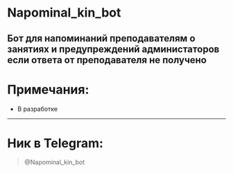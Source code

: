 # Napominal_kin_bot
Бот для напоминаний преподавателям о занятиях и предупреждений администаторов если ответа от преподавателя не получено
--------
# Примечания:
- В разработке
--------
# Ник в Telegram:
> @Napominal_kin_bot